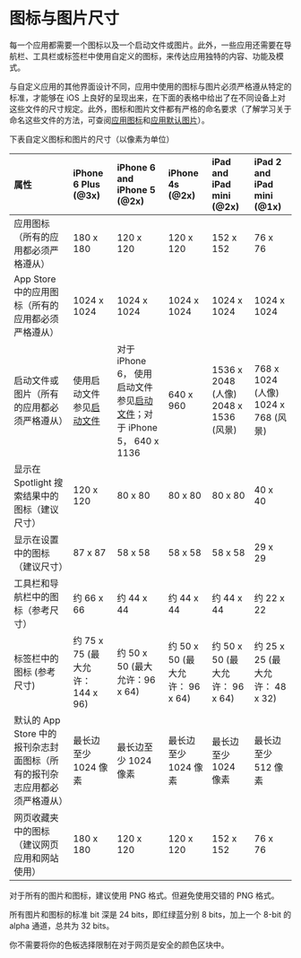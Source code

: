# 图标与图片尺寸

每一个应用都需要一个图标以及一个启动文件或图片。此外，一些应用还需要在导航栏、工具栏或标签栏中使用自定义的图标，来传达应用独特的内容、功能及模式。

与自定义应用的其他界面设计不同，应用中使用的图标与图片必须严格遵从特定的标准，才能够在 iOS 上良好的呈现出来，在下面的表格中给出了在不同设备上对这些文件的尺寸规定。此外，图标和图片文件都有严格的命名要求（了解学习关于命名这些文件的方法，可查阅[应用图标](https://developer.apple.com/library/ios/documentation/iPhone/Conceptual/iPhoneOSProgrammingGuide/ExpectedAppBehaviors/ExpectedAppBehaviors.html#//apple_ref/doc/uid/TP40007072-CH3-SW1)和[应用默认图片](https://developer.apple.com/library/ios/documentation/iPhone/Conceptual/iPhoneOSProgrammingGuide/ExpectedAppBehaviors/ExpectedAppBehaviors.html#//apple_ref/doc/uid/TP40007072-CH3-SW3)）。

下表自定义图标和图片的尺寸（以像素为单位）

<a name="table"></a>

| 属性 | iPhone 6 Plus (@3x)| iPhone 6 and iPhone 5 (@2x)| iPhone 4s (@2x) | iPad and iPad mini (@2x) | iPad 2 and iPad mini (@1x)|
|:--- |:---|:---|:---|:---|:---|
|应用图标（所有的应用都必须严格遵从）|180 x 180 | 120 x 120| 120 x 120| 152 x 152| 76 x 76|
|App Store 中的应用图标（所有的应用都必须严格遵从）|1024 x 1024|1024 x 1024|1024 x 1024|1024 x 1024|1024 x 1024|
|启动文件或图片（所有的应用都必须严格遵从）|使用启动文件参见[启动文件](https://developer.apple.com/library/ios/documentation/UserExperience/Conceptual/MobileHIG/LaunchImages.html#//apple_ref/doc/uid/TP40006556-CH22-SW1)|对于 iPhone 6， 使用启动文件参见[启动文件](https://developer.apple.com/library/ios/documentation/UserExperience/Conceptual/MobileHIG/LaunchImages.html#//apple_ref/doc/uid/TP40006556-CH22-SW1)；对于 iPhone 5， 640 x 1136|640 x 960|1536 x 2048 (人像) 2048 x 1536 (风景)|768 x 1024 (人像) 1024 x 768 (风景)|
|显示在 Spotlight 搜索结果中的图标（建议尺寸）|120 x 120|80 x 80|80 x 80|80 x 80|40 x 40|
|显示在设置中的图标（建议尺寸）|87 x 87|58 x 58|58 x 58|58 x 58|29 x 29|
|工具栏和导航栏中的图标（参考尺寸）|约 66 x 66|约 44 x 44|约 44 x 44|约 44 x 44|约 22 x 22|
|标签栏中的图标 (参考尺寸)|约 75 x 75 (最大允许： 144 x 96)|约 50 x 50 (最大允许：96 x 64)|约 50 x 50 (最大允许： 96 x 64)|约 50 x 50 (最大允许： 96 x 64)|约 25 x 25 (最大允许： 48 x 32)|
|默认的 App Store 中的报刊杂志封面图标（所有的报刊杂志应用都必须严格遵从）|最长边至少 1024 像素|最长边至少 1024 像素|最长边至少 1024 像素|最长边至少 1024 像素|最长边至少 512 像素|
|网页收藏夹中的图标（建议网页应用和网站使用）|180 x 180|120 x 120|120 x 120|152 x 152|76 x 76|

对于所有的图片和图标，建议使用 PNG 格式。但避免使用交错的 PNG 格式。

所有图片和图标的标准 bit 深是 24 bits，即红绿蓝分别 8 bits，加上一个 8-bit 的alpha 通道，总共为 32 bits。

你不需要将你的色板选择限制在对于网页是安全的颜色区块中。
